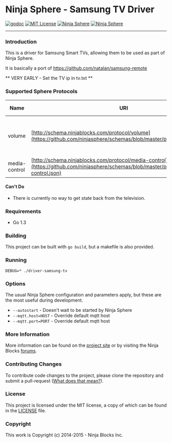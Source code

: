 # Ninja Sphere - Samsung TV Driver


[![godoc](http://img.shields.io/badge/godoc-Reference-blue.svg)](https://godoc.org/github.com/ninjasphere/driver-samsung-tv)
[![MIT License](https://img.shields.io/badge/license-MIT-yellow.svg)](LICENSE)
[![Ninja Sphere](https://img.shields.io/badge/built%20by-ninja%20blocks-lightgrey.svg)](http://ninjablocks.com)
[![Ninja Sphere](https://img.shields.io/badge/works%20with-ninja%20sphere-8f72e3.svg)](http://ninjablocks.com)

---


### Introduction
This is a driver for Samsung Smart TVs, allowing them to be used as part of Ninja Sphere.

It is basically a port of https://github.com/natalan/samsung-remote

** VERY EARLY - Set the TV ip in tv.txt **

### Supported Sphere Protocols

| Name | URI | Supported Events | Supported Methods |
| ------ | ------------- | ---- | ----------- |
| volume | [http://schema.ninjablocks.com/protocol/volume](https://github.com/ninjasphere/schemas/blob/master/protocol/volume.json) | | set, volumeUp, volumeDown, mute, unmute, toggleMute |
| media-control | [http://schema.ninjablocks.com/protocol/media-control](https://github.com/ninjasphere/schemas/blob/master/protocol/media-control.json) | play, pause  | |

#### Can't Do
* There is currently no way to get state back from the television.

### Requirements

* Go 1.3

### Building

This project can be built with `go build`, but a makefile is also provided.

### Running

`DEBUG=* ./driver-samsung-tv`

### Options

The usual Ninja Sphere configuration and parameters apply, but these are the most useful during development.

* `--autostart` - Doesn't wait to be started by Ninja Sphere
* `--mqtt.host=HOST` - Override default mqtt host
* `--mqtt.port=PORT` - Override default mqtt host

### More Information

More information can be found on the [project site](http://github.com/ninjasphere/driver-samsung-tv) or by visiting the Ninja Blocks [forums](https://discuss.ninjablocks.com).

### Contributing Changes

To contribute code changes to the project, please clone the repository and submit a pull-request ([What does that mean?](https://help.github.com/articles/using-pull-requests/)).

### License
This project is licensed under the MIT license, a copy of which can be found in the [LICENSE](LICENSE) file.

### Copyright
This work is Copyright (c) 2014-2015 - Ninja Blocks Inc.
